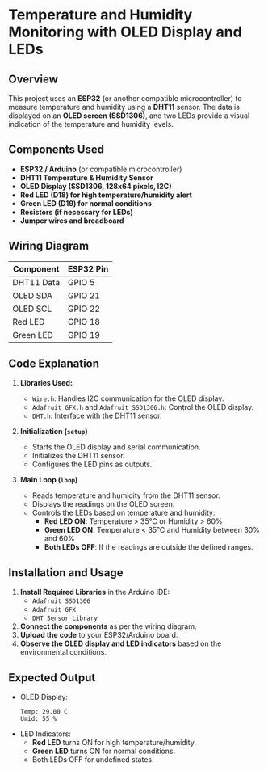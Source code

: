 # Temperature and Humidity Monitoring with OLED Display and LEDs

## Overview
This project uses an **ESP32** (or another compatible microcontroller) to measure temperature and humidity using a **DHT11** sensor. The data is displayed on an **OLED screen (SSD1306)**, and two LEDs provide a visual indication of the temperature and humidity levels.

## Components Used
- **ESP32 / Arduino** (or compatible microcontroller)
- **DHT11 Temperature & Humidity Sensor**
- **OLED Display (SSD1306, 128x64 pixels, I2C)**
- **Red LED (D18) for high temperature/humidity alert**
- **Green LED (D19) for normal conditions**
- **Resistors (if necessary for LEDs)**
- **Jumper wires and breadboard**

## Wiring Diagram
| Component | ESP32 Pin |
|-----------|----------|
| DHT11 Data | GPIO 5 |
| OLED SDA | GPIO 21 |
| OLED SCL | GPIO 22 |
| Red LED | GPIO 18 |
| Green LED | GPIO 19 |

## Code Explanation
1. **Libraries Used:**
   - `Wire.h`: Handles I2C communication for the OLED display.
   - `Adafruit_GFX.h` and `Adafruit_SSD1306.h`: Control the OLED display.
   - `DHT.h`: Interface with the DHT11 sensor.

2. **Initialization (`setup`)**
   - Starts the OLED display and serial communication.
   - Initializes the DHT11 sensor.
   - Configures the LED pins as outputs.

3. **Main Loop (`loop`)**
   - Reads temperature and humidity from the DHT11 sensor.
   - Displays the readings on the OLED screen.
   - Controls the LEDs based on temperature and humidity:
     - **Red LED ON**: Temperature > 35°C or Humidity > 60%
     - **Green LED ON**: Temperature < 35°C and Humidity between 30% and 60%
     - **Both LEDs OFF**: If the readings are outside the defined ranges.

## Installation and Usage
1. **Install Required Libraries** in the Arduino IDE:
   - `Adafruit SSD1306`
   - `Adafruit GFX`
   - `DHT Sensor Library`
2. **Connect the components** as per the wiring diagram.
3. **Upload the code** to your ESP32/Arduino board.
4. **Observe the OLED display and LED indicators** based on the environmental conditions.

## Expected Output
- OLED Display:
  ```
  Temp: 29.00 C
  Umid: 55 %
  ```
- LED Indicators:
  - **Red LED** turns ON for high temperature/humidity.
  - **Green LED** turns ON for normal conditions.
  - Both LEDs OFF for undefined states.


